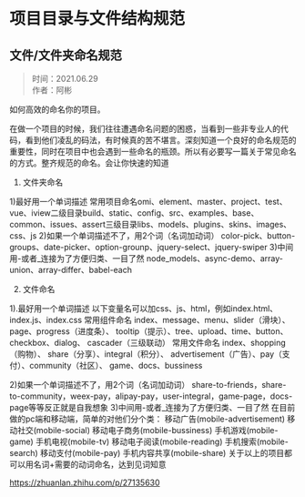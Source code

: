 # 项目目录与文件结构规范 

## 文件/文件夹命名规范

> 时间：2021.06.29  
> 作者：阿彬

如何高效的命名你的项目。

在做一个项目的时候，我们往往遭遇命名问题的困惑，当看到一些非专业人的代码，看到他们凌乱的码法，有时候真的苦不堪言。深刻知道一个良好的命名规范的重要性，同时在项目中也会遇到一些命名的瓶颈。所以有必要写一篇关于常见命名的方式。整齐规范的命名。会让你快速的知道

1. 文件夹命名

1)最好用一个单词描述
常用项目命名omi、element、master、project、test、vue、iview二级目录build、static、config、src、examples、base、common、issues、assert三级目录libs、models、plugins、skins、images、css、js
2)如果一个单词描述不了，用2个词（名词加动词）
color-pick、button-groups、date-picker、option-grounp、jquery-select、jquery-swiper
3)中间用-或者_连接为了方便归类、一目了然
node_models、async-demo、array-union、array-differ、babel-each

2. 文件命名

1).最好用一个单词描述
以下变量名可以加css、js、html，例如index.html、index.js、index.css
常用组件命名
index、message、menu、slider（滑块）、page、progress（进度条）、
tooltip（提示）、tree、upload、time、button、checkbox、dialog、
cascader（三级联动）
常用文件命名
index、shopping（购物）、 share（分享）、integral（积分）、
advertisement（广告）、pay（支付）、community（社区）、
game、docs、bussiness

2)如果一个单词描述不了，用2个词（名词加动词）
share-to-friends，share-to-community，weex-pay，alipay-pay，user-integral，game-page，docs-page等等反正就是自我想象
3)中间用-或者_连接为了方便归类、一目了然
在目前做的pc端和移动端，简单的对他们分个类：
移动广告(mobile-advertisement)
移动社交(mobile-social)
移动电子商务(mobile-bussiness)
手机游戏(mobile-game)
手机电视(mobile-tv)
移动电子阅读(mobile-reading)
手机搜索(mobile-search)
移动支付(mobile-pay)
手机内容共享(mobile-share)
关于以上的项目都可以用名词+需要的动词命名，达到见词知意

https://zhuanlan.zhihu.com/p/27135630 